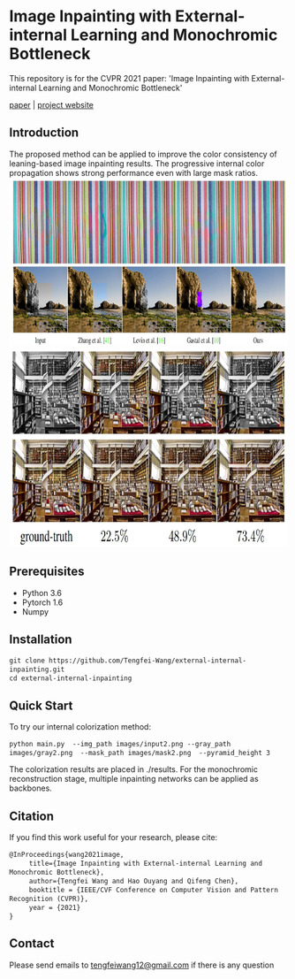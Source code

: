 # Image Inpainting with External-internal Learning and Monochromic Bottleneck
This repository is for the CVPR 2021 paper: 'Image Inpainting with External-internal Learning and Monochromic Bottleneck'

[paper](https://arxiv.org/abs/2104.09068) | [project website](https://tengfei-wang.github.io/EII/index.html )

## Introduction
The proposed method can be  applied to improve the color consistency of leaning-based image inpainting results.   The progressive internal color propagation  shows strong performance even with large mask ratios. 
<img src="pics/color.jpg" height="305px"/>
<img src="pics/multi-ratio.jpg" height="360px"/>
## Prerequisites
- Python 3.6
- Pytorch 1.6
- Numpy

## Installation
```
git clone https://github.com/Tengfei-Wang/external-internal-inpainting.git
cd external-internal-inpainting
```

## Quick Start 
To try our internal colorization method:
```
python main.py  --img_path images/input2.png --gray_path images/gray2.png  --mask_path images/mask2.png  --pyramid_height 3
```
The colorization results are placed in ./results.
For the monochromic reconstruction stage, multiple inpainting networks can be applied as backbones.

## Citation
If you find this work useful for your research, please cite:
```
@InProceedings{wang2021image,
     title={Image Inpainting with External-internal Learning and Monochromic Bottleneck}, 
     author={Tengfei Wang and Hao Ouyang and Qifeng Chen},
     booktitle = {IEEE/CVF Conference on Computer Vision and Pattern Recognition (CVPR)},
     year = {2021}
}              
```


## Contact
Please send emails to tengfeiwang12@gmail.com  if there is any question
